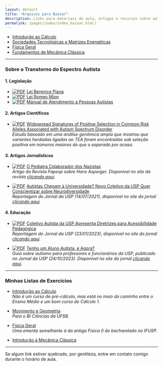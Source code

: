 ```yaml
---
layout: default
title: "Arquivos para Baixar"
description: Links para materiais de aula, artigos e recursos sobre autismo e ensino.
permalink: /pages/index/index_baixar.html/
---
```


- [Introdução ao Cálculo](https://itxesco.github.io/pages/notas/introcalculo/index.html)
- [Sociedades Tecnológicas e Matrizes Energéticas](https://itxesco.github.io/pages/notas/ISC0462.html)
- [Física Geral](https://itxesco.github.io/pages/notas/fisicageral/index.html)  
- [Fundamentos de Mecânica Clássica](https://itxesco.github.io/pages/aulas/ISC0752_files/ISC0752_notas_de_aula.pdf)

---

### Sobre o Transtorno do Espectro Autista

#### 1. Legislação

- [![PDF](https://itxesco.github.io/imagens/icones/icons16/pdf-icon.png)](https://itxesco.github.io/biblioteca/tea/legislacao/lei_berenice_piana.pdf) [Lei Berenice Piana](https://itxesco.github.io/biblioteca/tea/legislacao/lei_berenice_piana.pdf)
- [![PDF](https://itxesco.github.io/imagens/icones/icons16/pdf-icon.png)](https://itxesco.github.io/biblioteca/tea/legislacao/lei_romeo_mion.pdf) [Lei Romeo Mion](https://itxesco.github.io/biblioteca/tea/legislacao/lei_romeo_mion.pdf)
- [![PDF](https://itxesco.github.io/imagens/icones/icons16/pdf-icon.png)](https://itxesco.github.io/biblioteca/tea/legislacao/manual_de_atendimento_a_pessoas_com_transtorno_do_espectro_autista.pdf) [Manual de Atendimento a Pessoas Autistas](https://itxesco.github.io/biblioteca/tea/legislacao/manual_de_atendimento_a_pessoas_com_transtorno_do_espectro_autista.pdf)

#### 2. Artigos Científicos

- [![PDF](https://itxesco.github.io/imagens/icones/icons16/pdf-icon.png)](https://itxesco.github.io/biblioteca/tea/artigos/file-3.pdf) [Widespread Signatures of Positive Selection in Common Risk Alleles Associated with Autism Spectrum Disorder](https://itxesco.github.io/biblioteca/tea/artigos/file-3.pdf)  
  *Estudo baseado em uma análise genômica ampla que mostrou que variantes herdadas ligadas ao TEA foram encontradas sob seleção positiva em números maiores do que o esperado por acaso.*

#### 3. Artigos Jornalísticos

- [![PDF](https://itxesco.github.io/imagens/icones/icons16/pdf-icon.png)](https://itxesco.github.io/biblioteca/tea/divulgacao/asperger_fapesp.pdf) [O Pediatra Colaborador dos Nazistas](https://itxesco.github.io/biblioteca/tea/divulgacao/asperger_fapesp.pdf)  
  *Artigo da Revista Fapesp sobre Hans Asperger. Disponível no site da revista [clicando aqui](https://revistapesquisa.fapesp.br/o-pediatra-colaborador-dos-nazistas/).*

- [![PDF](https://itxesco.github.io/imagens/icones/icons16/pdf-icon.png)](https://itxesco.github.io/biblioteca/tea/divulgacao/autistas_usp.pdf) [Autistas Chegam à Universidade? Novo Coletivo da USP Quer Conscientizar sobre Neurodiversidade](https://itxesco.github.io/biblioteca/tea/divulgacao/autistas_usp.pdf)  
  *Reportagem do Jornal da USP (14/07/2021), disponível no site do jornal [clicando aqui](https://jornal.usp.br/universidade/autistas-chegam-a-universidade-novo-coletivo-da-usp-quer-conscientizar-sobre-neurodiversidade/).*

#### 4. Educação

- [![PDF](https://itxesco.github.io/imagens/icones/icons16/pdf-icon.png)](https://itxesco.github.io/biblioteca/tea/educacao/coletivo_diretrizes.pdf) [Coletivo Autista da USP Apresenta Diretrizes para Acessibilidade Pedagógica](https://itxesco.github.io/biblioteca/tea/educacao/coletivo_diretrizes.pdf)  
  *Reportagem do Jornal da USP (23/01/2023), disponível no site do jornal [clicando aqui](https://jornal.usp.br/diversidade/coletivo-autista-da-usp-apresenta-diretrizes-para-acessibilidade-pedagogica/).*

- [![PDF](https://itxesco.github.io/imagens/icones/icons16/pdf-icon.png)](https://itxesco.github.io/biblioteca/tea/educacao/coletivo_diretrizes.pdf) [Tenho um Aluno Autista, e Agora?](https://itxesco.github.io/biblioteca/tea/educacao/coletivo_diretrizes.pdf)  
  *Guia sobre autismo para professores e funcionários da USP, publicado no Jornal da USP (24/10/2023). Disponível no site do jornal [clicando aqui](https://jornal.usp.br/diversidade/coletivo-autista-da-usp-lanca-guia-com-praticas-inclusivas-voltado-para-professores-e-funcionarios/).*

---

### Minhas Listas de Exercícios

- [Introdução ao Cálculo](https://itxesco.github.io/pages/notas/introcalculo/listas.html)  
  *Não é um curso de pré-cálculo, mas está no meio do caminho entre o Ensino Médio e um bom curso de Cálculo 1.*

- [Movimento e Geometria](https://itxesco.github.io/pages/notas/ISC0302.html)  
  *Para o BI Ciências da UFSB.*

- [Física Geral](https://itxesco.github.io/pages/notas/fisicageral/listas.html)  
  *Uma ementa semelhante à da antiga Física 0 do bacharelado no IFUSP.*

- [Introdução à Mecânica Clássica](https://itxesco.github.io/pages/aulas/ISC0752_files/listas.html)  

---

Se algum link estiver quebrado, por gentileza, entre em contato comigo durante o horário de aula.

